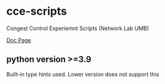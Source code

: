 # cce-scripts
Congest Control Experiemnt Scripts (Network Lab UMB)

[Doc Page](https://tiffanyxqz.github.io/cce-scripts/)


 ## python version >=3.9 
Built-in type hints used. Lower version does not support this


